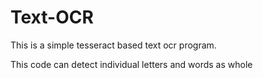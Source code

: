 # Text-OCR
This is a simple tesseract based text ocr program.

This code can detect individual letters and words as whole
